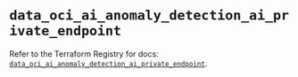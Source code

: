 # `data_oci_ai_anomaly_detection_ai_private_endpoint`

Refer to the Terraform Registry for docs: [`data_oci_ai_anomaly_detection_ai_private_endpoint`](https://registry.terraform.io/providers/oracle/oci/6.18.0/docs/data-sources/ai_anomaly_detection_ai_private_endpoint).
